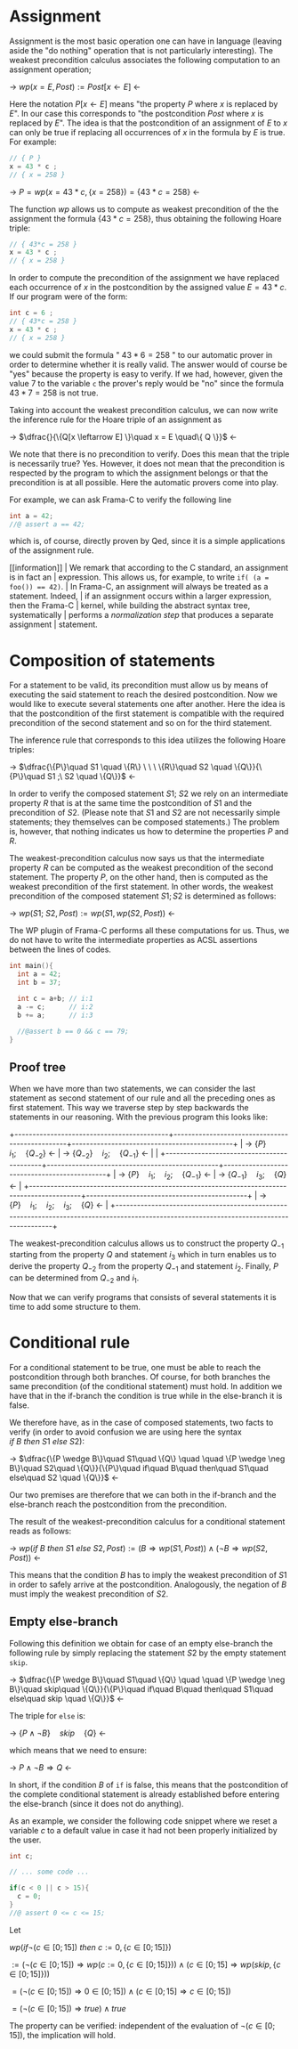 # Assignment

Assignment is the most basic operation one can have in language (leaving aside
the "do nothing" operation that is not particularly interesting).
The weakest precondition calculus associates the following computation to an
assignment operation;

-> $wp(x = E , Post) := Post[x \leftarrow E]$ <-

Here the notation $P[x \leftarrow E]$ means "the property $P$ where $x$ is
replaced by $E$". In our case this corresponds to "the postcondition $Post$
where $x$ is replaced by $E$".
The idea is that the postcondition of an assignment of $E$ to $x$ can
only be true if replacing all occurrences of $x$ in the formula by $E$ is true.
For example:

```c
// { P }
x = 43 * c ;
// { x = 258 }
```

-> $P = wp(x = 43*c , \{x = 258\}) = \{43*c = 258\}$ <-

The function $wp$ allows us to compute as weakest precondition of the
the assignment the formula $\{43*c = 258\}$, thus obtaining the following
Hoare triple:

```c
// { 43*c = 258 }
x = 43 * c ;
// { x = 258 }
```

In order to compute the precondition of the assignment we have replaced each
occurrence of $x$ in the postcondition by the assigned value $E = 43*c$.
If our program were of the form:

```c
int c = 6 ;
// { 43*c = 258 }
x = 43 * c ;
// { x = 258 }
```

we could submit the formula " $43*6 = 258$ " to our automatic prover in order
to determine whether it is really valid. The answer would of course be "yes"
because the property is easy to verify. If we had, however, given the value
7 to the variable `c` the prover's reply would be "no" since the formula
$43*7 = 258$ is not true.

Taking into account the weakest precondition calculus, we can now write the
inference rule for the Hoare triple of an assignment as

-> $\dfrac{}{\{Q[x \leftarrow E] \}\quad x = E \quad\{ Q \}}$ <-

We note that there is no precondition to verify. Does this mean that the triple
is necessarily true? Yes. However, it does not mean that the precondition is
respected by the program to which the assignment belongs or that the
precondition is at all possible. Here the automatic provers come into play.

For example, we can ask Frama-C to verify the following line

```c
int a = 42;
//@ assert a == 42;
```

which is, of course, directly proven by Qed, since it is a simple applications
of the assignment rule.

[[information]]
| We remark that according to the C standard, an assignment is in fact an
| expression. This allows us, for example, to write `if( (a = foo()) == 42)`.
| In Frama-C, an assignment will always be treated as a statement. Indeed,
| if an assignment occurs within a larger expression, then the Frama-C
| kernel, while building the abstract syntax tree, systematically
| performs a *normalization step* that produces a separate assignment
| statement.


# Composition of statements

For a statement to be valid, its precondition must allow us by means of
executing the said statement to reach the desired postcondition.
Now we would like to execute several statements one after another.
Here the idea is that the postcondition of the first statement is compatible
with the required precondition of the second statement and so on for the third
statement.

The inference rule that corresponds to this idea utilizes the following
Hoare triples:


-> $\dfrac{\{P\}\quad S1 \quad \{R\} \ \ \ \{R\}\quad S2 \quad \{Q\}}{\{P\}\quad S1 ;\ S2 \quad \{Q\}}$ <-

In order to verify the composed statement $S1;\ S2$ we rely on an
intermediate property $R$ that is at the same time the postcondition of $S1$
and the precondition of $S2$. (Please note that $S1$ and $S2$ are not necessarily
simple statements; they themselves can be composed statements.)
The problem is, however, that nothing indicates us how to determine the
properties $P$ and $R$.

The weakest-precondition calculus now says us that the intermediate property $R$
can be computed as the weakest precondition of the second statement. The
property $P$, on the other hand, then is computed as the weakest precondition
of the first statement. In other words, the weakest precondition of the composed
statement $S1; S2$ is determined as follows:

-> $wp(S1;\ S2 , Post) := wp(S1, wp(S2, Post) )$ <-

The WP plugin of Frama-C performs all these computations for us.
Thus, we do not have to write the intermediate properties as ACSL assertions
between the lines of codes.

```c
int main(){
  int a = 42;
  int b = 37;

  int c = a+b; // i:1
  a -= c;      // i:2
  b += a;      // i:3

  //@assert b == 0 && c == 79;
}
```

## Proof tree

When we have more than two statements, we can consider the last statement as
second statement of our rule and all the preceding ones as first statement.
This way we traverse step by step backwards the statements in our reasoning.
With the previous program this looks like:

+-------------------------------------------+------------------------------------------------+---------------------------------------------+
| -> $\{P\}\quad i_1 ; \quad \{Q_{-2}\}$ <- | -> $\{Q_{-2}\}\quad i_2 ; \quad \{Q_{-1}\}$ <- |                                             |
+-------------------------------------------+------------------------------------------------+---------------------------------------------+
| -> $\{P\}\quad i_1 ; \quad i_2 ; \quad \{Q_{-1}\}$ <-                                      | -> $\{Q_{-1}\} \quad i_3 ; \quad \{Q\}$ <-  |
+--------------------------------------------------------------------------------------------+---------------------------------------------+
| -> $\{P\}\quad i_1 ; \quad i_2 ; \quad i_3 ; \quad \{ Q \}$ <-                                                                           |
+------------------------------------------------------------------------------------------------------------------------------------------+

The weakest-precondition calculus allows us to construct the property $Q_{-1}$
starting from the property $Q$ and statement $i_3$ which in turn enables us
to derive the property $Q_{-2}$ from the property $Q_{-1}$ and statement $i_2$.
Finally, $P$ can be determined from $Q_{-2}$ and $i_1$.

Now that we can verify programs that consists of several statements it
is time to add some structure to them.

# Conditional rule

For a conditional statement to be true, one must be able to reach the
postcondition through both branches.
Of course, for both branches the same precondition (of the conditional
statement) must hold. In addition we have that in the if-branch
the condition is true while in the else-branch it is false.

We therefore have, as in the case of composed statements, two facts to verify
(in order to avoid confusion we are using here the syntax
$if\ B\ then\ S1\ else\ S2$):

-> $\dfrac{\{P \wedge B\}\quad S1\quad \{Q\} \quad \quad \{P \wedge \neg B\}\quad S2\quad \{Q\}}{\{P\}\quad if\quad B\quad then\quad S1\quad else\quad S2 \quad \{Q\}}$ <-

Our two premises are therefore that we can both in the if-branch and the
else-branch reach the postcondition from the precondition.

The result of the weakest-precondition calculus for a conditional statement
reads as follows:

-> $wp(if\ B\ then\ S1\ else\ S2 , Post) := (B \Rightarrow wp(S1, Post)) \wedge (\neg B \Rightarrow wp(S2, Post))$ <-

This means that the condition $B$ has to imply the weakest precondition of $S1$
in order to safely arrive at the postcondition.
Analogously, the negation of $B$ must imply the weakest precondition of $S2$.

## Empty else-branch

Following this definition we obtain for case of an empty else-branch the
following rule by simply replacing the statement $S2$ by the empty statement
`skip`.


-> $\dfrac{\{P \wedge B\}\quad S1\quad \{Q\} \quad \quad \{P \wedge \neg B\}\quad skip\quad \{Q\}}{\{P\}\quad if\quad B\quad then\quad S1\quad else\quad skip \quad \{Q\}}$ <-

The triple for `else` is:

-> $\{P \wedge \neg B\}\quad skip\quad \{Q\}$ <-

which means that we need to ensure:

-> $P \wedge \neg B \Rightarrow Q$ <-

In short, if the condition $B$ of `if` is false, this means that the
postcondition of the complete conditional statement is already established
before entering the else-branch (since it does not do anything).

As an example, we consider the following code snippet where we reset a variable
$c$ to a default value in case it had not been properly initialized by the user.

```c
int c;

// ... some code ...

if(c < 0 || c > 15){
  c = 0;
}
//@ assert 0 <= c <= 15;
```

Let

$wp(if \neg (c \in [0;15])\ then\ c := 0, \{c \in [0;15]\})$

$:= (\neg (c \in [0;15])\Rightarrow wp(c := 0, \{c \in [0;15]\})) \wedge (c \in [0;15]\Rightarrow wp(skip, \{c \in [0;15]\}))$

$= (\neg (c \in [0;15]) \Rightarrow 0 \in [0;15]) \wedge (c \in [0;15] \Rightarrow c \in [0;15])$

$= (\neg (c \in [0;15]) \Rightarrow true) \wedge true$

The property can be verified: independent of the evaluation of
$\neg (c \in [0;15])$, the implication will hold.
